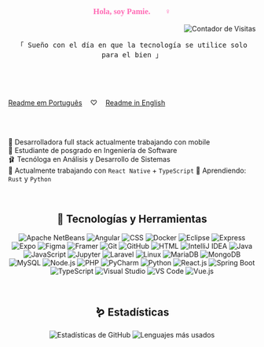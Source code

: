 <link href="https://fonts.googleapis.com/css2?family=Dancing+Script:wght@700&display=swap" rel="stylesheet">

<div align="center">
  <h3 style="color:#FF69B4; font-family:Cursive;">Hola, soy Pamie. 🧚🏾‍♀️</h3>
  <p align="right">
    <img src="https://komarev.com/ghpvc/?username=o-cafe-e-o-elefante&color=ff69b4&style=flat-square" alt="Contador de Visitas" />
  </p>
</div>

<p align="center"> 
  <samp>
    「 Sueño con el día en que la tecnología se utilice solo para el bien 」
    <br>
    <br>
  </samp>
</p>
<br>
<br> 
  
[Readme em Português](./README.md)   ㅤ♡ㅤ   [Readme in English](./README_ENG.md)

<br>
<br>

🦩 Desarrolladora full stack actualmente trabajando con mobile
 <br>
🩷 Estudiante de posgrado en Ingeniería de Software <br>
🩰 Tecnóloga en Análisis y Desarrollo de Sistemas <br>
👛 Actualmente trabajando con `React Native` + `TypeScript`
🧠 Aprendiendo: `Rust` y `Python`

<br> 

<div align="center">

## 🫧 Tecnologías y Herramientas

![Apache NetBeans](https://img.shields.io/badge/Apache%20NetBeans-FF69B4?style=flat&logo=apachenetbeanside&logoColor=white) ![Angular](https://img.shields.io/badge/Angular-FF69B4?style=flat&logo=angular&logoColor=white) ![CSS](https://img.shields.io/badge/-CSS3-FF69B4?style=flat&logo=css3&logoColor=white) ![Docker](https://img.shields.io/badge/-Docker-FF69B4?style=flat&logo=docker&logoColor=white) ![Eclipse](https://img.shields.io/badge/-Eclipse-FF69B4?style=flat&logo=eclipse&logoColor=white) ![Express](https://img.shields.io/badge/Express-FF69B4?style=flat&logo=express&logoColor=white) ![Expo](https://img.shields.io/badge/-Expo-FF69B4?style=flat&logo=expo&logoColor=white) 
![Figma](https://img.shields.io/badge/-Figma-FF69B4?style=flat&logo=figma&logoColor=white) ![Framer](https://img.shields.io/badge/-Framer-FF69B4?style=flat&logo=framer&logoColor=white) ![Git](https://img.shields.io/badge/-Git-FF69B4?style=flat&logo=git&logoColor=white) 
![GitHub](https://img.shields.io/badge/-GitHub-FF69B4?style=flat&logo=github&logoColor=white) ![HTML](https://img.shields.io/badge/-HTML5-FF69B4?style=flat&logo=html5&logoColor=white) ![IntelliJ IDEA](https://img.shields.io/badge/-IntelliJ%20IDEA-FF69B4?style=flat&logo=intellij-idea&logoColor=white) 
![Java](https://img.shields.io/badge/-Java-FF69B4?style=flat&logo=java&logoColor=white) ![JavaScript](https://img.shields.io/badge/-JavaScript-FF69B4?style=flat&logo=javascript&logoColor=white) ![Jupyter](https://img.shields.io/badge/Jupyter-FF69B4?style=flat&logo=jupyter&logoColor=white) 
![Laravel](https://img.shields.io/badge/-Laravel-FF69B4?style=flat&logo=laravel&logoColor=white) ![Linux](https://img.shields.io/badge/-Linux-FF69B4?style=flat&logo=linux&logoColor=white) ![MariaDB](https://img.shields.io/badge/-MariaDB-FF69B4?style=flat&logo=mariadb&logoColor=white) 
![MongoDB](https://img.shields.io/badge/MongoDB-FF69B4?style=flat&logo=mongodb&logoColor=white) ![MySQL](https://img.shields.io/badge/-MySQL-FF69B4?style=flat&logo=mysql&logoColor=white) ![Node.js](https://img.shields.io/badge/-Node.js-FF69B4?style=flat&logo=node.js&logoColor=white) 
![PHP](https://img.shields.io/badge/-PHP-FF69B4?style=flat&logo=php&logoColor=white) ![PyCharm](https://img.shields.io/badge/-PyCharm-FF69B4?style=flat&logo=pycharm&logoColor=white) ![Python](https://img.shields.io/badge/-Python-FF69B4?style=flat&logo=python&logoColor=white) 
![React.js](https://img.shields.io/badge/-React-FF69B4?style=flat&logo=react&logoColor=white) ![Spring Boot](https://img.shields.io/badge/-Spring%20Boot-FF69B4?style=flat&logo=spring-boot&logoColor=white) ![TypeScript](https://img.shields.io/badge/-TypeScript-FF69B4?style=flat&logo=typescript&logoColor=white)
![Visual Studio](https://img.shields.io/badge/Visual_Studio-FF69B4?style=flat&logo=visual%20studio&logoColor=white) ![VS Code](https://img.shields.io/badge/-VS%20Code-FF69B4?style=flat&logo=visual-studio-code&logoColor=white) ![Vue.js](https://img.shields.io/badge/-Vue.js-FF69B4?style=flat&logo=vue.js&logoColor=white)

<br> 

## 🪱 Estadísticas

<p align="center">
  <img src="https://github-readme-stats.vercel.app/api?username=o-cafe-e-o-elefante&show_icons=true&bg_color=ffffff&title_color=ff69b4&text_color=ff69b4&icon_color=ff69b4&border_color=ff69b4" alt="Estadísticas de GitHub" />
  <img src="https://github-readme-stats.vercel.app/api/top-langs/?username=o-cafe-e-o-elefante&layout=compact&bg_color=ffffff&title_color=ff69b4&text_color=ff69b4&icon_color=ff69b4&border_color=ff69b4" alt="Lenguajes más usados" />
</p>

<br>


</div>
